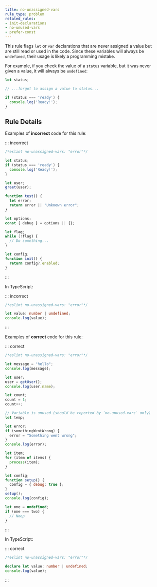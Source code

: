```yaml
---
title: no-unassigned-vars
rule_type: problem
related_rules:
- init-declarations
- no-unused-vars
- prefer-const
---
```



This rule flags `let` or `var` declarations that are never assigned a value but are still read or used in the code. Since these variables will always be `undefined`, their usage is likely a programming mistake.

For example, if you check the value of a `status` variable, but it was never given a value, it will always be `undefined`:

```js
let status;

// ...forgot to assign a value to status...

if (status === 'ready') {
  console.log('Ready!');
}
```

## Rule Details

Examples of **incorrect** code for this rule:

::: incorrect

```js
/*eslint no-unassigned-vars: "error"*/

let status;
if (status === 'ready') {
  console.log('Ready!');
}

let user;
greet(user);

function test() {
  let error;
  return error || "Unknown error";
}

let options;
const { debug } = options || {};

let flag;
while (!flag) {
  // Do something...
}

let config;
function init() {
  return config?.enabled;
}
```

:::

In TypeScript:

::: incorrect

```ts
/*eslint no-unassigned-vars: "error"*/

let value: number | undefined;
console.log(value);
```

:::

Examples of **correct** code for this rule:

::: correct

```js
/*eslint no-unassigned-vars: "error"*/

let message = "hello";
console.log(message);

let user;
user = getUser();
console.log(user.name);

let count;
count = 1;
count++;

// Variable is unused (should be reported by `no-unused-vars` only)
let temp;

let error;
if (somethingWentWrong) {
  error = "Something went wrong";
}
console.log(error);

let item;
for (item of items) {
  process(item);
}

let config;
function setup() {
  config = { debug: true };
}
setup();
console.log(config);

let one = undefined;
if (one === two) {
  // Noop
}
```

:::

In TypeScript:

::: correct

```ts
/*eslint no-unassigned-vars: "error"*/

declare let value: number | undefined;
console.log(value);
```

:::

